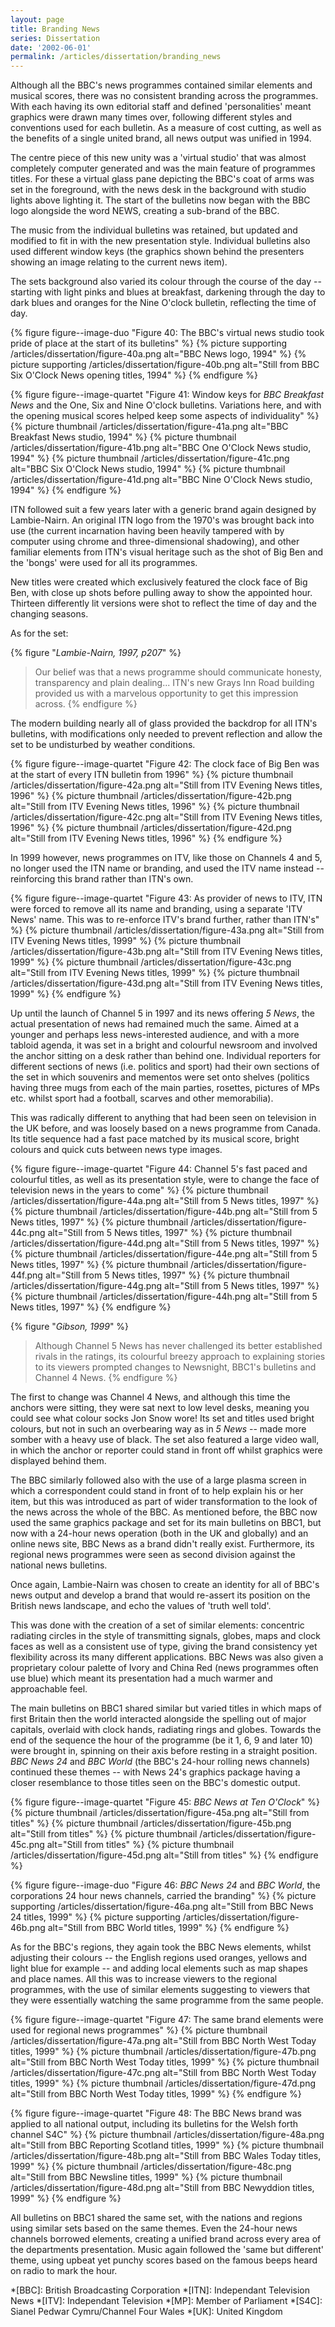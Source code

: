 ```yaml
---
layout: page
title: Branding News
series: Dissertation
date: '2002-06-01'
permalink: /articles/dissertation/branding_news
---
```

Although all the BBC's news programmes contained similar elements and musical scores, there was no consistent branding across the programmes. With each having its own editorial staff and defined 'personalities' meant graphics were drawn many times over, following different styles and conventions used for each bulletin. As a measure of cost cutting, as well as the benefits of a single united brand, all news output was unified in 1994.

The centre piece of this new unity was a 'virtual studio' that was almost completely computer generated and was the main feature of programmes titles. For these a virtual glass pane depicting the BBC's coat of arms was set in the foreground, with the news desk in the background with studio lights above lighting it. The start of the bulletins now began with the BBC logo alongside the word NEWS, creating a sub-brand of the BBC.

The music from the individual bulletins was retained, but updated and modified to fit in with the new presentation style. Individual bulletins also used different window keys (the graphics shown behind the presenters showing an image relating to the current news item).

The sets background also varied its colour through the course of the day -- starting with light pinks and blues at breakfast, darkening through the day to dark blues and oranges for the Nine O'clock bulletin, reflecting the time of day.

{% figure figure--image-duo "Figure 40: The BBC's virtual news studio took pride of place at the start of its bulletins" %}
{% picture supporting /articles/dissertation/figure-40a.png alt="BBC News logo, 1994" %}
{% picture supporting /articles/dissertation/figure-40b.png alt="Still from BBC Six O'Clock News opening titles, 1994" %}
{% endfigure %}

{% figure figure--image-quartet "Figure 41: Window keys for <cite>BBC Breakfast News</cite> and the One, Six and Nine O'clock bulletins. Variations here, and with the opening musical scores helped keep some aspects of individuality" %}
{% picture thumbnail /articles/dissertation/figure-41a.png alt="BBC Breakfast News studio, 1994" %}
{% picture thumbnail /articles/dissertation/figure-41b.png alt="BBC One O'Clock News studio, 1994" %}
{% picture thumbnail /articles/dissertation/figure-41c.png alt="BBC Six O'Clock News studio, 1994" %}
{% picture thumbnail /articles/dissertation/figure-41d.png alt="BBC Nine O'Clock News studio, 1994" %}
{% endfigure %}

ITN followed suit a few years later with a generic brand again designed by Lambie-Nairn. An original ITN logo from the 1970's was brought back into use (the current incarnation having been heavily tampered with by computer using chrome and three-dimensional shadowing), and other familiar elements from ITN's visual heritage such as the shot of Big Ben and the 'bongs' were used for all its programmes.

New titles were created which exclusively featured the clock face of Big Ben, with close up shots before pulling away to show the appointed hour. Thirteen differently lit versions were shot to reflect the time of day and the changing seasons.

As for the set:

{% figure "<cite>Lambie-Nairn, 1997, p207</cite>" %}
> Our belief was that a news programme should communicate honesty, transparency and plain dealing... ITN's new Grays Inn Road building provided us with a marvelous opportunity to get this impression across.
{% endfigure %}

The modern building nearly all of glass provided the backdrop for all ITN's bulletins, with modifications only needed to prevent reflection and allow the set to be undisturbed by weather conditions.

{% figure figure--image-quartet "Figure 42: The clock face of Big Ben was at the start of every ITN bulletin from 1996" %}
{% picture thumbnail /articles/dissertation/figure-42a.png alt="Still from ITV Evening News titles, 1996" %}
{% picture thumbnail /articles/dissertation/figure-42b.png alt="Still from ITV Evening News titles, 1996" %}
{% picture thumbnail /articles/dissertation/figure-42c.png alt="Still from ITV Evening News titles, 1996" %}
{% picture thumbnail /articles/dissertation/figure-42d.png alt="Still from ITV Evening News titles, 1996" %}
{% endfigure %}

In 1999 however, news programmes on ITV, like those on Channels 4 and 5, no longer used the ITN name or branding, and used the ITV name instead -- reinforcing this brand rather than ITN's own.

{% figure figure--image-quartet "Figure 43: As provider of news to ITV, ITN were forced to remove all its name and branding, using a separate 'ITV News' name. This was to re-enforce ITV's brand further, rather than ITN's" %}
{% picture thumbnail /articles/dissertation/figure-43a.png alt="Still from ITV Evening News titles, 1999" %}
{% picture thumbnail /articles/dissertation/figure-43b.png alt="Still from ITV Evening News titles, 1999" %}
{% picture thumbnail /articles/dissertation/figure-43c.png alt="Still from ITV Evening News titles, 1999" %}
{% picture thumbnail /articles/dissertation/figure-43d.png alt="Still from ITV Evening News titles, 1999" %}
{% endfigure %}

Up until the launch of Channel 5 in 1997 and its news offering <cite>5 News</cite>, the actual presentation of news had remained much the same. Aimed at a younger and perhaps less news-interested audience, and with a more tabloid agenda, it was set in a bright and colourful newsroom and involved the anchor sitting on a desk rather than behind one. Individual reporters for different sections of news (i.e. politics and sport) had their own sections of the set in which souvenirs and mementos were set onto shelves (politics having three mugs from each of the main parties, rosettes, pictures of MPs etc. whilst sport had a football, scarves and other memorabilia).

This was radically different to anything that had been seen on television in the UK before, and was loosely based on a news programme from Canada. Its title sequence had a fast pace matched by its musical score, bright colours and quick cuts between news type images.

{% figure figure--image-quartet "Figure 44: Channel 5's fast paced and colourful titles, as well as its presentation style, were to change the face of television news in the years to come" %}
{% picture thumbnail /articles/dissertation/figure-44a.png alt="Still from 5 News titles, 1997" %}
{% picture thumbnail /articles/dissertation/figure-44b.png alt="Still from 5 News titles, 1997" %}
{% picture thumbnail /articles/dissertation/figure-44c.png alt="Still from 5 News titles, 1997" %}
{% picture thumbnail /articles/dissertation/figure-44d.png alt="Still from 5 News titles, 1997" %}
{% picture thumbnail /articles/dissertation/figure-44e.png alt="Still from 5 News titles, 1997" %}
{% picture thumbnail /articles/dissertation/figure-44f.png alt="Still from 5 News titles, 1997" %}
{% picture thumbnail /articles/dissertation/figure-44g.png alt="Still from 5 News titles, 1997" %}
{% picture thumbnail /articles/dissertation/figure-44h.png alt="Still from 5 News titles, 1997" %}
{% endfigure %}

{% figure "<cite>Gibson, 1999</cite>" %}
> Although Channel 5 News has never challenged its better established rivals in the ratings, its colourful breezy approach to explaining stories to its viewers prompted changes to Newsnight, BBC1's bulletins and Channel 4 News.
{% endfigure %}

The first to change was Channel 4 News, and although this time the anchors were sitting, they were sat next to low level desks, meaning you could see what colour socks Jon Snow wore! Its set and titles used bright colours, but not in such an overbearing way as in <cite>5 News</cite> -- made more somber with a heavy use of black. The set also featured a large video wall, in which the anchor or reporter could stand in front off whilst graphics were displayed behind them.

The BBC similarly followed also with the use of a large plasma screen in which a correspondent could stand in front of to help explain his or her item, but this was introduced as part of wider transformation to the look of the news across the whole of the BBC. As mentioned before, the BBC now used the same graphics package and set for its main bulletins on BBC1, but now with a 24-hour news operation (both in the UK and globally) and an online news site, BBC News as a brand didn't really exist. Furthermore, its regional news programmes were seen as second division against the national news bulletins.

Once again, Lambie-Nairn was chosen to create an identity for all of BBC's news output and develop a brand that would re-assert its position on the British news landscape, and echo the values of 'truth well told'.

This was done with the creation of a set of similar elements: concentric radiating circles in the style of transmitting signals, globes, maps and clock faces as well as a consistent use of type, giving the brand consistency yet flexibility across its many different applications. BBC News was also given a proprietary colour palette of Ivory and China Red (news programmes often use blue) which meant its presentation had a much warmer and approachable feel.

The main bulletins on BBC1 shared similar but varied titles in which maps of first Britain then the world interacted alongside the spelling out of major capitals, overlaid with clock hands, radiating rings and globes. Towards the end of the sequence the hour of the programme (be it 1, 6, 9 and later 10) were brought in, spinning on their axis before resting in a straight position. <cite>BBC News 24</cite> and <cite>BBC World</cite> (the BBC's 24-hour rolling news channels) continued these themes -- with News 24's graphics package having a closer resemblance to those titles seen on the BBC's domestic output.

{% figure figure--image-quartet "Figure 45: <cite>BBC News at Ten O'Clock</cite>" %}
{% picture thumbnail /articles/dissertation/figure-45a.png alt="Still from titles" %}
{% picture thumbnail /articles/dissertation/figure-45b.png alt="Still from titles" %}
{% picture thumbnail /articles/dissertation/figure-45c.png alt="Still from titles" %}
{% picture thumbnail /articles/dissertation/figure-45d.png alt="Still from titles" %}
{% endfigure %}

{% figure figure--image-duo "Figure 46: <cite>BBC News 24</cite> and <cite>BBC World</cite>, the corporations 24 hour news channels, carried the branding" %}
{% picture supporting /articles/dissertation/figure-46a.png alt="Still from BBC News 24 titles, 1999" %}
{% picture supporting /articles/dissertation/figure-46b.png alt="Still from BBC World titles, 1999" %}
{% endfigure %}

As for the BBC's regions, they again took the BBC News elements, whilst adjusting their colours -- the English regions used oranges, yellows and light blue for example -- and adding local elements such as map shapes and place names. All this was to increase viewers to the regional programmes, with the use of similar elements suggesting to viewers that they were essentially watching the same programme from the same people.

{% figure figure--image-quartet "Figure 47: The same brand elements were used for regional news programmes" %}
{% picture thumbnail /articles/dissertation/figure-47a.png alt="Still from BBC North West Today titles, 1999" %}
{% picture thumbnail /articles/dissertation/figure-47b.png alt="Still from BBC North West Today titles, 1999" %}
{% picture thumbnail /articles/dissertation/figure-47c.png alt="Still from BBC North West Today titles, 1999" %}
{% picture thumbnail /articles/dissertation/figure-47d.png alt="Still from BBC North West Today titles, 1999" %}
{% endfigure %}

{% figure figure--image-quartet "Figure 48: The BBC News brand was applied to all national output, including its bulletins for the Welsh forth channel S4C" %}
{% picture thumbnail /articles/dissertation/figure-48a.png alt="Still from BBC Reporting Scotland titles, 1999" %}
{% picture thumbnail /articles/dissertation/figure-48b.png alt="Still from BBC Wales Today titles, 1999" %}
{% picture thumbnail /articles/dissertation/figure-48c.png alt="Still from BBC Newsline titles, 1999" %}
{% picture thumbnail /articles/dissertation/figure-48d.png alt="Still from BBC Newyddion titles, 1999" %}
{% endfigure %}

All bulletins on BBC1 shared the same set, with the nations and regions using similar sets based on the same themes. Even the 24-hour news channels borrowed elements, creating a unified brand across every area of the departments presentation. Music again followed the 'same but different' theme, using upbeat yet punchy scores based on the famous beeps heard on radio to mark the hour.

*[BBC]: British Broadcasting Corporation
*[ITN]: Independant Television News
*[ITV]: Independant Television
*[MP]: Member of Parliament
*[S4C]: Sianel Pedwar Cymru/Channel Four Wales
*[UK]: United Kingdom
